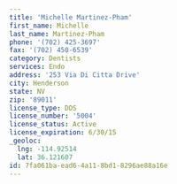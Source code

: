 ```yaml
---
title: 'Michelle Martinez-Pham'
first_name: Michelle
last_name: Martinez-Pham
phone: '(702) 425-3697'
fax: '(702) 450-6539'
category: Dentists
services: Endo
address: '253 Via Di Citta Drive'
city: Henderson
state: NV
zip: '89011'
license_type: DDS
license_number: '5004'
license_status: Active
license_expiration: 6/30/15
_geoloc:
  lng: -114.92514
  lat: 36.121607
id: 7fa061ba-ead6-4a11-8bd1-8296ae88a16e
---
```

